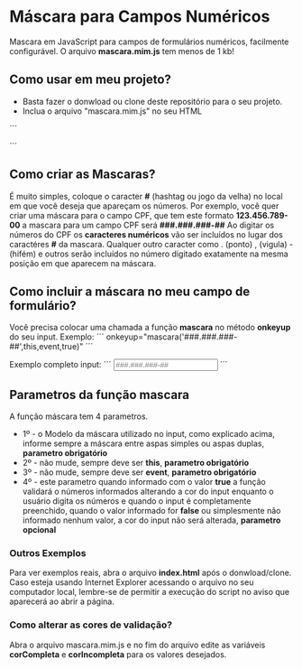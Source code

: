 # Máscara para Campos Numéricos
Mascara em JavaScript para campos de formulários numéricos, facilmente configurável. O arquivo **mascara.mim.js** tem menos de 1 kb!

## Como usar em meu projeto?
* Basta fazer o donwload ou clone deste repositório para o seu projeto.
* Inclua o arquivo "mascara.mim.js" no seu HTML

´´´
<script src="mascara.min.js"></script>
´´´

## Como criar as Mascaras?
É muito simples, coloque o caracter **#** (hashtag ou jogo da velha) no local em que você deseja que apareçam os números.
Por exemplo, você quer criar uma máscara para o campo CPF, que tem este formato **123.456.789-00** a mascara para um campo CPF será **###.###.###-##**
Ao digitar os números do CPF os **caracteres numéricos** vão ser incluídos no lugar dos caractéres **#** da mascara. Qualquer outro caracter como . (ponto) , (vigula) - (hifém) e outros serão incluídos no número digitado exatamente na mesma posição em que aparecem na máscara.


## Como incluir a máscara no meu campo de formulário?
Você precisa colocar uma chamada a função **mascara** no método **onkeyup** do seu input.
Exemplo:
´´´
onkeyup="mascara('###.###.###-##',this,event,true)"
´´´

Exemplo completo input:
´´´
<input class="form-control" type="text" id="cpf" placeholder="###.###.###-##" onkeyup="mascara('###.###.###-##',this,event,true)" maxlength="14">
´´´

## Parametros da função mascara
A função máscara tem 4 parametros.
* 1º - o Modelo da máscara utilizado no input, como explicado acima, informe sempre a máscara entre aspas simples ou aspas duplas, **parametro obrigatório**
* 2º - não mude, sempre deve ser **this**, **parametro obrigatório**
* 3º - não mude, sempre deve ser **event**, **parametro obrigatório**
* 4º - este parametro quando informado com o valor **true** a função validará o números informados alterando a cor do input enquanto o usuário digita os números e quando o input é completamente preenchido, quando o valor informado for **false** ou simplesmente não informado nenhum valor, a cor do input não será alterada, **parametro opcional**

### Outros Exemplos
Para ver exemplos reais, abra o arquivo **index.html** após o donwload/clone.
Caso esteja usando Internet Explorer acessando o arquivo no seu computador local, lembre-se de permitir a execução do script no aviso que aparecerá ao abrir a página.

### Como alterar as cores de validação?
Abra o arquivo mascara.mim.js e no fim do arquivo edite as variáveis **corCompleta** e **corIncompleta** para os valores desejados.